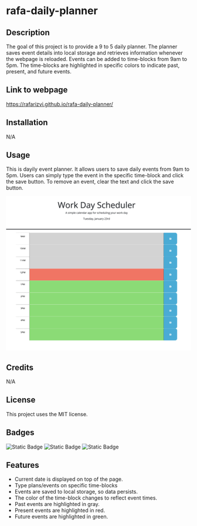 # rafa-daily-planner

## Description

The goal of this project is to provide a 9 to 5 daily planner. The planner saves event details into local storage and retrieves information whenever the webpage is reloaded. Events can be added to time-blocks from 9am to 5pm. The time-blocks are highlighted in specific colors to indicate past, present, and future events.

## Link to webpage

https://rafarizvi.github.io/rafa-daily-planner/

## Installation

N/A

## Usage

This is dayily event planner. It allows users to save daily events from 9am to 5pm. Users can simply type the event in the specific time-block and click the save button. To remove an event, clear the text and click the save button.

![screenshot of password generator webpage](assets/images/planner-1.png)

## Credits

N/A

## License

This project uses the MIT license.

## Badges

![Static Badge](https://img.shields.io/badge/JavaScript-green)
![Static Badge](https://img.shields.io/badge/jQuery-8A2BE2)
![Static Badge](https://img.shields.io/badge/HTML-CSS-blue)

## Features

- Current date is displayed on top of the page.
- Type plans/events on specific time-blocks
- Events are saved to local storage, so data persists.
- The color of the time-block changes to reflect event times.
- Past events are highlighted in gray.  
- Present events are highlighted in red.  
- Future events are highlighted in green.  
